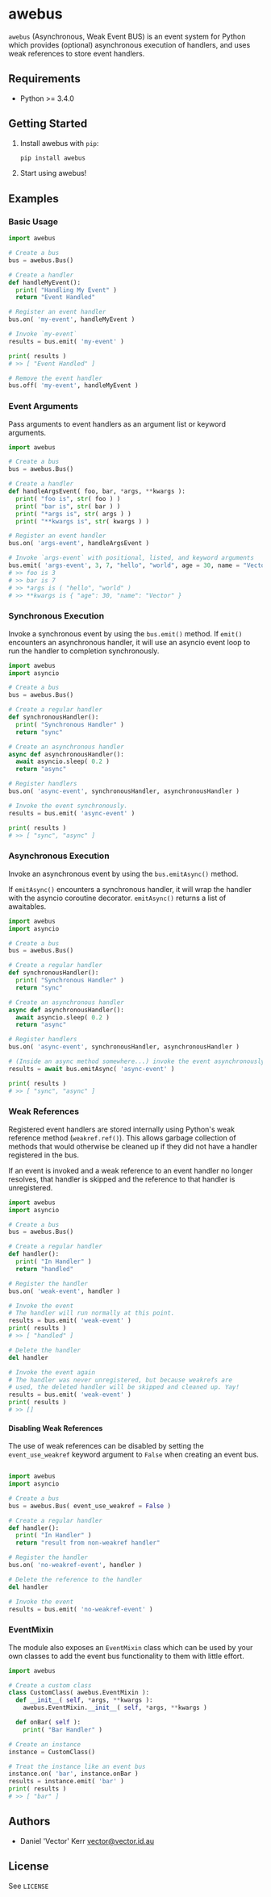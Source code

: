 # awebus

`awebus` (Asynchronous, Weak Event BUS) is an event system for Python which
provides (optional) asynchronous execution of handlers, and uses weak
references to store event handlers.



## Requirements

* Python >= 3.4.0



## Getting Started

1. Install awebus with `pip`:
   ```sh
   pip install awebus
   ```

1. Start using awebus!



## Examples

### Basic Usage

```python
import awebus

# Create a bus
bus = awebus.Bus()

# Create a handler
def handleMyEvent():
  print( "Handling My Event" )
  return "Event Handled"

# Register an event handler
bus.on( 'my-event', handleMyEvent )

# Invoke `my-event`
results = bus.emit( 'my-event' )

print( results )
# >> [ "Event Handled" ]

# Remove the event handler
bus.off( 'my-event', handleMyEvent )
```


### Event Arguments

Pass arguments to event handlers as an argument list or keyword arguments.

```python
import awebus

# Create a bus
bus = awebus.Bus()

# Create a handler
def handleArgsEvent( foo, bar, *args, **kwargs ):
  print( "foo is", str( foo ) )
  print( "bar is", str( bar ) )
  print( "*args is", str( args ) )
  print( "**kwargs is", str( kwargs ) )

# Register an event handler
bus.on( 'args-event', handleArgsEvent )

# Invoke `args-event` with positional, listed, and keyword arguments
bus.emit( 'args-event', 3, 7, "hello", "world", age = 30, name = "Vector" )
# >> foo is 3
# >> bar is 7
# >> *args is ( "hello", "world" )
# >> **kwargs is { "age": 30, "name": "Vector" }
```

### Synchronous Execution

Invoke a synchronous event by using the `bus.emit()` method.
If `emit()` encounters an asynchronous handler, it will use an asyncio
event loop to run the handler to completion synchronously.

```python
import awebus
import asyncio

# Create a bus
bus = awebus.Bus()

# Create a regular handler
def synchronousHandler():
  print( "Synchronous Handler" )
  return "sync"

# Create an asynchronous handler
async def asynchronousHandler():
  await asyncio.sleep( 0.2 )
  return "async"

# Register handlers
bus.on( 'async-event', synchronousHandler, asynchronousHandler )

# Invoke the event synchronously.
results = bus.emit( 'async-event' )

print( results )
# >> [ "sync", "async" ]
```


### Asynchronous Execution

Invoke an asynchronous event by using the `bus.emitAsync()` method.

If `emitAsync()` encounters a synchronous handler, it will wrap the handler
with the asyncio coroutine decorator. `emitAsync()` returns a list of
awaitables.


```python
import awebus
import asyncio

# Create a bus
bus = awebus.Bus()

# Create a regular handler
def synchronousHandler():
  print( "Synchronous Handler" )
  return "sync"

# Create an asynchronous handler
async def asynchronousHandler():
  await asyncio.sleep( 0.2 )
  return "async"

# Register handlers
bus.on( 'async-event', synchronousHandler, asynchronousHandler )

# (Inside an async method somewhere...) invoke the event asynchronously.
results = await bus.emitAsync( 'async-event' )

print( results )
# >> [ "sync", "async" ]
```


### Weak References

Registered event handlers are stored internally using Python's weak reference
method (`weakref.ref()`). This allows garbage collection of methods that would
otherwise be cleaned up if they did not have a handler registered in the bus.

If an event is invoked and a weak reference to an event handler no longer
resolves, that handler is skipped and the reference to that handler is
unregistered.


```python
import awebus
import asyncio

# Create a bus
bus = awebus.Bus()

# Create a regular handler
def handler():
  print( "In Handler" )
  return "handled"

# Register the handler
bus.on( 'weak-event', handler )

# Invoke the event
# The handler will run normally at this point.
results = bus.emit( 'weak-event' )
print( results )
# >> [ "handled" ]

# Delete the handler
del handler

# Invoke the event again
# The handler was never unregistered, but because weakrefs are
# used, the deleted handler will be skipped and cleaned up. Yay!
results = bus.emit( 'weak-event' )
print( results )
# >> []
```

#### Disabling Weak References

The use of weak references can be disabled by setting the `event_use_weakref`
keyword argument to `False` when creating an event bus.

```python

import awebus
import asyncio

# Create a bus
bus = awebus.Bus( event_use_weakref = False )

# Create a regular handler
def handler():
  print( "In Handler" )
  return "result from non-weakref handler"

# Register the handler
bus.on( 'no-weakref-event', handler )

# Delete the reference to the handler
del handler

# Invoke the event
results = bus.emit( 'no-weakref-event' )

```

### EventMixin

The module also exposes an `EventMixin` class which can be used by your own
classes to add the event bus functionality to them with little effort.

```python
import awebus

# Create a custom class
class CustomClass( awebus.EventMixin ):
  def __init__( self, *args, **kwargs ):
    awebus.EventMixin.__init__( self, *args, **kwargs )

  def onBar( self ):
    print( "Bar Handler" )

# Create an instance
instance = CustomClass()

# Treat the instance like an event bus
instance.on( 'bar', instance.onBar )
results = instance.emit( 'bar' )
print( results )
# >> [ "bar" ]
```



## Authors

* Daniel 'Vector' Kerr <vector@vector.id.au>



## License

See `LICENSE`
